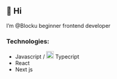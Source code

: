## 👋 Hi 
I’m @Blocku beginner frontend developer

### Technologies:
- Javascript / <img src="https://github.com/user-attachments/assets/3ef5b9a2-8a7c-4942-862f-0b7b080e12a8" width="20" height="20"> Typecript
- React
- Next js

